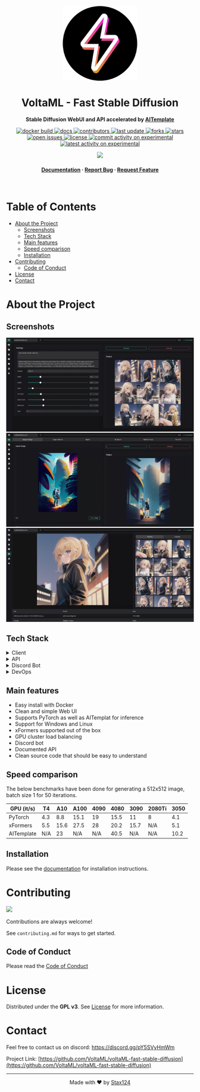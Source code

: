 <div align="center">

  <img src="static/volta-rounded.svg" alt="logo" width="200" height="auto" />
  <h1>VoltaML - Fast Stable Diffusion</h1>
  
  <p><b>
    Stable Diffusion WebUI and API accelerated by <a href="https://github.com/facebookincubator/AITemplate">AITemplate</a> 
  </b></p>
  
  
  <p>
    <a href="https://github.com/VoltaML/voltaML-fast-stable-diffusion/actions/workflows/docker_build_main.yml">
      <img src="https://github.com/VoltaML/voltaML-fast-stable-diffusion/actions/workflows/docker_build_main.yml/badge.svg" alt="docker build" />
    </a>
    <a href="https://github.com/VoltaML/voltaML-fast-stable-diffusion/actions/workflows/docs.yml">
      <img src="https://github.com/VoltaML/voltaML-fast-stable-diffusion/actions/workflows/docs.yml/badge.svg" alt="docs" />
    </a>
    <a href="https://github.com/VoltaML/voltaML-fast-stable-diffusion/graphs/contributors">
      <img src="https://img.shields.io/github/contributors/VoltaML/voltaML-fast-stable-diffusion" alt="contributors" />
    </a>
    <a href="">
      <img src="https://img.shields.io/github/last-commit/VoltaML/voltaML-fast-stable-diffusion" alt="last update" />
    </a>
    <a href="https://github.com/VoltaML/voltaML-fast-stable-diffusion/network/members">
      <img src="https://img.shields.io/github/forks/VoltaML/voltaML-fast-stable-diffusion" alt="forks" />
    </a>
    <a href="https://github.com/VoltaML/voltaML-fast-stable-diffusion/stargazers">
      <img src="https://img.shields.io/github/stars/VoltaML/voltaML-fast-stable-diffusion" alt="stars" />
    </a>
    <a href="https://github.com/VoltaML/voltaML-fast-stable-diffusion/issues/">
      <img src="https://img.shields.io/github/issues/VoltaML/voltaML-fast-stable-diffusion" alt="open issues" />
    </a>
    <a href="https://github.com/VoltaML/voltaML-fast-stable-diffusion/blob/master/LICENSE">
      <img src="https://img.shields.io/github/license/VoltaML/voltaML-fast-stable-diffusion.svg" alt="license" />
    </a>
    <a href="https://github.com/voltaML/voltaML-fast-stable-diffusion/tree/experimental">
      <img src="https://img.shields.io/github/commit-activity/m/VoltaML/voltaML-fast-stable-diffusion/experimental?label=commit%20activity%20-%20experimental" alt="commit activity on experimental" />
    </a>
    <a href="https://github.com/voltaML/voltaML-fast-stable-diffusion/tree/experimental">
      <img src="https://img.shields.io/github/last-commit/VoltaMl/voltaML-fast-stable-diffusion/experimental?label=last%20commit%20-%20experimental" alt="latest activity on experimental" />
    </a>
  </p>
  <a href="https://discord.gg/pY5SVyHmWm"> <img src="https://dcbadge.vercel.app/api/server/pY5SVyHmWm" /> </a> 
    
  <h4>
      <a href="https://voltaml.github.io/voltaML-fast-stable-diffusion/">Documentation</a>
    <span> · </span>
      <a href="https://github.com/VoltaML/voltaML-fast-stable-diffusion/issues/new/choose">Report Bug</a>
    <span> · </span>
      <a href="https://github.com/VoltaML/voltaML-fast-stable-diffusion/issues/new/choose">Request Feature</a>
  </h4>

</div>

<br />

<h1> Table of Contents</h1>

- [About the Project](#about-the-project)
  - [Screenshots](#screenshots)
  - [Tech Stack](#tech-stack)
  - [Main features](#main-features)
  - [Speed comparison](#speed-comparison)
  - [Installation](#installation)
- [Contributing](#contributing)
  - [Code of Conduct](#code-of-conduct)
- [License](#license)
- [Contact](#contact)

# About the Project

## Screenshots

<div align="center"> 
  <img src="docs/static/frontend/frontend-txt2img.webp" alt="screenshot" />
  <img src="docs/static/frontend/frontend-img2img.webp" alt="screenshot" />
  <img src="docs/static/frontend/frontend-browser.webp" alt="screenshot" />
</div>

## Tech Stack

<details>
  <summary>Client</summary>
  <ul>
    <li><a href="https://www.typescriptlang.org/">Typescript</a></li>
    <li><a href="https://vuejs.org/">Vue.js</a></li>
    <li><a href="https://www.naiveui.com/en-US/dark">NaiveUI</a></li>
    <li><a href="https://ionic.io/ionicons">Ionicons</a></li>
  </ul>
</details>

<details>
  <summary>API</summary>
  <ul>
    <li><a href="https://www.python.org/">Python</a></li>
    <li><a href="https://fastapi.tiangolo.com/">FastAPI</a></li>
    <li><a href="https://pytorch.org/">PyTorch</a></li>
    <li><a href="https://github.com/facebookincubator/AITemplate">AITemplate</a></li>
    <li><a href="https://github.com/facebookresearch/xformers">xFormers</a></li>
    <li><a href="https://websockets.readthedocs.io/en/stable/">WebSockets</a></li>
  </ul>
</details>

<details>
<summary>Discord Bot</summary>
  <ul>
    <li><a href="https://github.com/Rapptz/discord.py">Discord.py</a></li>
  </ul>
</details>

<details>
<summary>DevOps</summary>
  <ul>
    <li><a href="https://www.docker.com/">Docker</a></li>
    <li><a href="https://github.com/features/actions">GitHub Actions</a></li>
    <li><a href="https://pages.github.com/">GitHub Pages</a></li>
    <li><a href="https://vitepress.vuejs.org/">VitePress</a></li>
  </ul>
</details>

## Main features

- Easy install with Docker
- Clean and simple Web UI
- Supports PyTorch as well as AITemplat for inference
- Support for Windows and Linux
- xFormers supported out of the box
- GPU cluster load balancing
- Discord bot
- Documented API
- Clean source code that should be easy to understand

## Speed comparison

The below benchmarks have been done for generating a 512x512 image, batch size 1 for 50 iterations.

| GPU (it/s) | T4  | A10  | A100 | 4090 | 4080 | 3090 | 2080Ti | 3050 |
| ---------- | --- | ---- | ---- | ---- | ---- | ---- | ------ | ---- |
| PyTorch    | 4.3 | 8.8  | 15.1 | 19   | 15.5 | 11   | 8      | 4.1  |
| xFormers   | 5.5 | 15.6 | 27.5 | 28   | 20.2 | 15.7 | N/A    | 5.1  |
| AITemplate | N/A | 23   | N/A  | N/A  | 40.5 | N/A  | N/A    | 10.2 |

## Installation

Please see the [documentation](https://voltaml.github.io/voltaML-fast-stable-diffusion/installation/docker.html) for installation instructions.

# Contributing

<a href="https://github.com/VoltaML/voltaML-fast-stable-diffusion/graphs/contributors">
  <img src="https://contrib.rocks/image?repo=VoltaML/voltaML-fast-stable-diffusion" />
</a>

Contributions are always welcome!

See `contributing.md` for ways to get started.

## Code of Conduct

Please read the [Code of Conduct](https://github.com/VoltaML/voltaML-fast-stable-diffusion/blob/master/CODE_OF_CONDUCT.md)

# License

Distributed under the <b>GPL v3</b>. See [License](https://github.com/VoltaML/voltaML-fast-stable-diffusion/blob/experimental/License) for more information.

# Contact

Feel free to contact us on discord: https://discord.gg/pY5SVyHmWm

Project Link: [https://github.com/VoltaML/voltaML-fast-stable-diffusion](https://github.com/VoltaML/voltaML-fast-stable-diffusion)

<hr>
<p align="center">
  Made with ❤️ by <a href="https://github.com/Stax124/">Stax124</a>
</p>
